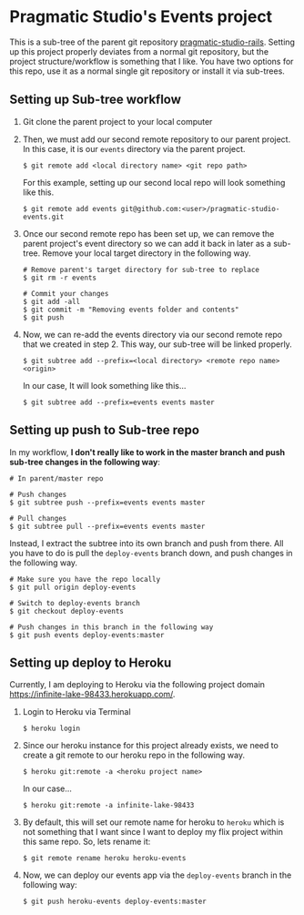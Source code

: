 # Pragmatic Studio's Events project

This is a sub-tree of the parent git repository [pragmatic-studio-rails](https://github.com/tsoto111/pragmatic-studio-rails). Setting up this project properly deviates from a normal git repository, but the project structure/workflow is something that I like. You have two options for this repo, use it as a normal single git repository or install it via sub-trees.

## Setting up Sub-tree workflow
1. Git clone the parent project to your local computer

2. Then, we must add our second remote repository to our parent project. In this case, it is our `events` directory via the parent project.

	`$ git remote add <local directory name> <git repo path>`

	For this example, setting up our second local repo will look something like this.
	
	`$ git remote add events git@github.com:<user>/pragmatic-studio-events.git`

3. Once our second remote repo has been set up, we can remove the parent project's event directory so we can add it back in later as a sub-tree. Remove your local target directory in the following way.

	```
	# Remove parent's target directory for sub-tree to replace
	$ git rm -r events

	# Commit your changes
	$ git add -all
	$ git commit -m "Removing events folder and contents"
	$ git push
	```

4. Now, we can re-add the events directory via our second remote repo that we created in step 2. This way, our sub-tree will be linked properly.

	`$ git subtree add --prefix=<local directory> <remote repo name> <origin>`

	In our case, It will look something like this...

	`$ git subtree add --prefix=events events master`

## Setting up push to Sub-tree repo

In my workflow, **I don't really like to work in the master branch and push sub-tree changes in the following way**: 

```
# In parent/master repo

# Push changes
$ git subtree push --prefix=events events master

# Pull changes
$ git subtree pull --prefix=events events master

``` 

Instead, I extract the subtree into its own branch and push from there. All you have to do is pull the `deploy-events` branch down, and push changes in the following way.

```
# Make sure you have the repo locally
$ git pull origin deploy-events

# Switch to deploy-events branch
$ git checkout deploy-events

# Push changes in this branch in the following way
$ git push events deploy-events:master
```

## Setting up deploy to Heroku

Currently, I am deploying to Heroku via the following project domain https://infinite-lake-98433.herokuapp.com/.

1. Login to Heroku via Terminal

	`$ heroku login`

2. Since our heroku instance for this project already exists, we need to create a git remote to our heroku repo in the following way.

	`$ heroku git:remote -a <heroku project name>`

	In our case...

	`$ heroku git:remote -a infinite-lake-98433`

3. By default, this will set our remote name for heroku to `heroku` which is not something that I want since I want to deploy my flix project within this same repo. So, lets rename it:

	`$ git remote rename heroku heroku-events`

4. Now, we can deploy our events app via the `deploy-events` branch in the following way:

	`$ git push heroku-events deploy-events:master`


